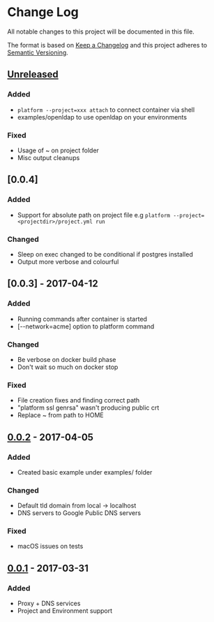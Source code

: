 # Change Log
All notable changes to this project will be documented in this file.

The format is based on [Keep a Changelog](http://keepachangelog.com/)
and this project adheres to [Semantic Versioning](http://semver.org/).

## [Unreleased]
### Added
- ```platform --project=xxx attach``` to connect container via shell
- examples/openldap to use openldap on your environments

### Fixed
- Usage of ~ on project folder
- Misc output cleanups 

## [0.0.4]
### Added
- Support for absolute path on project file e.g ```platform --project=<projectdir>/project.yml run```

### Changed
- Sleep on exec changed to be conditional if postgres installed
- Output more verbose and colourful

## [0.0.3] - 2017-04-12
### Added
- Running commands after container is started
- [--network=acme] option to platform command

### Changed
- Be verbose on docker build phase
- Don't wait so much on docker stop

### Fixed
- File creation fixes and finding correct path
- "platform ssl genrsa" wasn't producing public crt
- Replace ~ from path to HOME

## [0.0.2] - 2017-04-05
### Added
- Created basic example under examples/ folder

### Changed
- Default tld domain from local -> localhost
- DNS servers to Google Public DNS servers

### Fixed
- macOS issues on tests

## [0.0.1] - 2017-03-31
### Added
- Proxy + DNS services
- Project and Environment support

[Unreleased]: https://github.com/7ojo/perl6-platform/compare/0.0.2...HEAD
[0.0.2]: https://github.com/7ojo/perl6-platform/compare/0.0.1...0.0.2
[0.0.1]: https://github.com/7ojo/perl6-platform/compare/0.0.1
